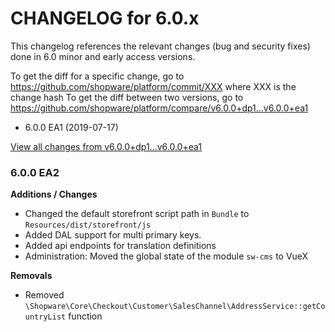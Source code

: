 CHANGELOG for 6.0.x
===================

This changelog references the relevant changes (bug and security fixes) done
in 6.0 minor and early access versions.

To get the diff for a specific change, go to https://github.com/shopware/platform/commit/XXX where XXX is the change hash
To get the diff between two versions, go to https://github.com/shopware/platform/compare/v6.0.0+dp1...v6.0.0+ea1

* 6.0.0 EA1 (2019-07-17)

[View all changes from v6.0.0+dp1...v6.0.0+ea1](https://github.com/shopware/platform/compare/v6.0.0+dp1...v6.0.0+ea1)

### 6.0.0 EA2

**Additions / Changes**

* Changed the default storefront script path in `Bundle` to `Resources/dist/storefront/js`
* Added DAL support for multi primary keys. 
* Added api endpoints for translation definitions
* Administration: Moved the global state of the module `sw-cms` to VueX

**Removals**

* Removed `\Shopware\Core\Checkout\Customer\SalesChannel\AddressService::getCountryList` function
